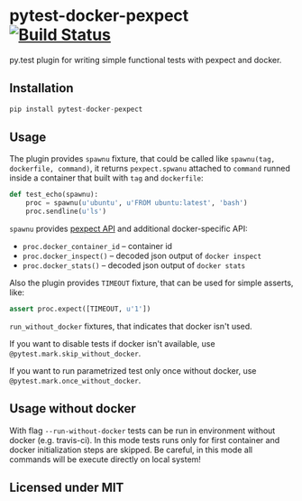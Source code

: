 # pytest-docker-pexpect [![Build Status](https://travis-ci.org/nvbn/pytest-docker-pexpect.svg?branch=master)](https://travis-ci.org/nvbn/pytest-docker-pexpect)

py.test plugin for writing simple functional tests with pexpect and docker.

## Installation

```python
pip install pytest-docker-pexpect
```

## Usage

The plugin provides `spawnu` fixture, that could be called like
`spawnu(tag, dockerfile, command)`, it returns `pexpect.spwanu` attached to `command`
runned inside a container that built with `tag` and `dockerfile`:

```python
def test_echo(spawnu):
    proc = spawnu(u'ubuntu', u'FROM ubuntu:latest', 'bash')
    proc.sendline(u'ls')
```

`spawnu` provides [pexpect API](https://pexpect.readthedocs.io/en/stable/api/pexpect.html#spawn-class)
and additional docker-specific API:

* `proc.docker_container_id` &ndash; container id
* `proc.docker_inspect()` &ndash; decoded json output of `docker inspect`
* `proc.docker_stats()` &ndash; decoded json output of `docker stats`


Also the plugin provides `TIMEOUT` fixture, that can be used for simple asserts, like:

```python
assert proc.expect([TIMEOUT, u'1'])
```

`run_without_docker` fixtures, that indicates that docker isn't used.

If you want to disable tests if docker isn't available, use `@pytest.mark.skip_without_docker`.

If you want to run parametrized test only once without docker, use
`@pytest.mark.once_without_docker`.

## Usage without docker

With flag `--run-without-docker` tests can be run in environment without docker (e.g. travis-ci).
In this mode tests runs only for first container and docker initialization steps are skipped.
Be careful, in this mode all commands will be execute directly on local system!

## Licensed under MIT
